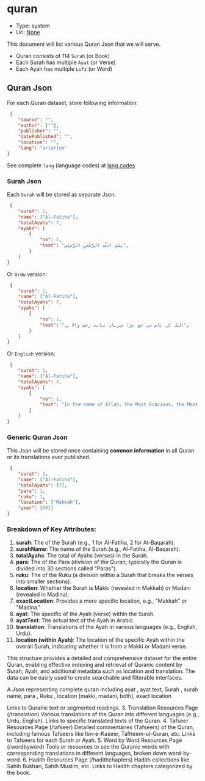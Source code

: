 # quran

- Type: system
- Url: [None](#)

This document will list various Quran Json that we will serve.

- Quran consists of 114 `Surah` (or Book)
- Each Surah has multiple `Ayat` (or Verse)
- Each Ayah has multiple `Lufz` (or Word)

## Quran Json
For each Quran dataset, store following information:

```json
 {
    "source": "",
    "author": [""],
    "publisher": "",
    "datePublished": "",
    "location": "",
    "lang": "ar|ur|en"
}
```

See complete `lang` (language codes) at [lang codes](../../../languages/lang.md)

### Surah Json
Each `Surah` will be stored as separate Json.

```json
 {
    "surah": 1,
    "name": ["Al-Fatiha"],
    "totalAyahs": 7,
    "ayahs": [
        {
            "no": 1,
            "text": "بِسْمِ اللّٰهِ الرَّحْمٰنِ الرَّحِیْمِ",
        }
    ]
}
```
Or `Urdu` version: 

```json
 {
    "surah": 1,
    "name": ["Al-Fatiha"],
    "totalAyahs": 7,
    "ayahs": [
        {
            "no": 1,
            "text": "اللہ کے نام سے جو بڑا مہربان نہایت رحم والا ہے",
        }
    ]
}
```

Or `English` version: 

```json
 {
    "surah": 1,
    "name": ["Al-Fatiha"],
    "totalAyahs": 7,
    "ayahs": [
        {
            "no": 1,
            "text": "In the name of Allah, the Most Gracious, the Most Merciful.",
        }
    ]
}
```

### Generic Quran Json
This Json will be stored once containing **common information** in all Quran or its translations ever published.

```json
 {
    "surah": 1,
    "name": ["Al-Fatiha"],
    "totalAyahs": [7],
    "para": 1,
    "ruku": 1,
    "location": ["Makkah"],
    "year": [801]
}
```


### Breakdown of Key Attributes:

1. **surah**: The  of the Surah (e.g., 1 for Al-Fatiha, 2 for Al-Baqarah).
2. **surahName**: The name of the Surah (e.g., Al-Fatiha, Al-Baqarah).
3. **totalAyahs**: The total  of Ayahs (verses) in the Surah.
4. **para**: The  of the Para (division of the Quran, typically the Quran is divided into 30 sections called "Paras").
5. **ruku**: The  of the Ruku (a division within a Surah that breaks the verses into smaller sections).
6. **location**: Whether the Surah is Makki (revealed in Makkah) or Madani (revealed in Madina).
7. **exactLocation**: Provides a more specific location, e.g., "Makkah" or "Madina."
8. **ayat**: The specific  of the Ayah (verse) within the Surah.
9. **ayatText**: The actual text of the Ayah in Arabic.
10. **translation**: Translations of the Ayah in various languages (e.g., English, Urdu).
11. **location (within Ayah)**: The location of the specific Ayah within the overall Surah, indicating whether it is from a Makki or Madani verse.

This structure provides a detailed and comprehensive dataset for the entire Quran, enabling effective indexing and retrieval of Quranic content by Surah, Ayah, and additional metadata such as location and translation. The data can be easily used to create searchable and filterable interfaces.

A Json representing complete quran including ayat , ayat text, Surah , surah name, para , Ruku , location [makki, madani, both], exact location

Links to Quranic text or segmented readings.
3. Translation Resources Page (/translation)
Various translations of the Quran into different languages (e.g., Urdu, English).
Links to specific translated texts of the Quran.
4. Tafseer Resources Page (/tafseer)
Detailed commentaries (Tafseers) of the Quran, including famous Tafseers like Ibn-e-Kaseer, Tafheem-ul-Quran, etc.
Links to Tafseers for each Surah or Ayah.
5. Word by Word Resources Page (/wordbyword)
Tools or resources to see the Quranic words with corresponding translations in different languages, broken down word-by-word.
6. Hadith Resources Page (/hadithchapters)
Hadith collections like Sahih Bukhari, Sahih Muslim, etc.
Links to Hadith chapters categorized by the book.